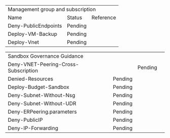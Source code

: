 <table style="width: 100%; table-layout: fixed; overflow-wrap: break-word;">
	<tr>
		<td colspan=3>Management group and subscription</td>
	</tr>
	<tr>
		<td>Name</td>
		<td>Status</td>
		<td>Reference</td>
	</tr>
	<tr>
		<td>Deny-PublicEndpoints</td>
		<td>Pending</td>
		<td></td>
	</tr>
	<tr>
		<td>Deploy-VM-Backup</td>
		<td>Pending</td>
		<td></td>
	</tr>
	<tr>
		<td>Deploy-Vnet</td>
		<td>Pending</td>
		<td></td>
	</tr>
</table>

<table width=100%>
	<tr>
		<td colspan=3>Sandbox Governance Guidance</td>
	</tr>
	<tr>
		<td>Deny-VNET-Peering-Cross-Subscription<td>
		<td>Pending</td>
		<td></td>
	</tr>	
		<td>Denied-Resources</td>
		<td>Pending</td>
		<td></td>
	</tr>
	<tr>
		<td>Deploy-Budget-Sandbox</td>
		<td>Pending</td>
		<td></td>
	</tr>
	<tr>
		<td>Deny-Subnet-Without-Nsg</td>
		<td>Pending</td>
		<td></td>
	</tr>
	<tr>
		<td>Deny-Subnet-Without-UDR</td>
		<td>Pending</td>
		<td></td>
	</tr>
	<tr>
		<td>Deny-ERPeering.parameters</td>
		<td>Pending</td>
		<td></td>
	</tr>
	<tr>
		<td>Deny-PublicIP</td>
		<td>Pending</td>
		<td></td>
	</tr>
	<tr>
		<td>Deny-IP-Forwarding</td>
		<td>Pending</td>
		<td></td>
	</tr>
</table>

